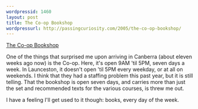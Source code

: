 ```yaml
--- 
wordpressid: 1460
layout: post
title: The Co-op Bookshop
wordpressurl: http://passingcuriosity.com/2005/the-co-op-bookshop/
---
```


[The Co-op Bookshop][1]

[1]: http://www.coop-bookshop.com.au/cgi-bin/fcgi-books?basket_name=1442763&user_id=1107303406949&_frames_=yes&use_template=true&_next_page_=NewParser&use_template=true&page=/html/contact_us.jhtml#TAS

One of the things that surprised me upon arriving in Canberra (about eleven
weeks ago now) is the Co-op. Here, it's open 9AM 'til 5PM, seven days a week.
In Launceston, it doesn't open 'til 5PM every weekday, or at all on weekends.
I think that they had a staffing problem this past year, but it is still
telling. That the bookshop is open seven days, and carries more than just the
set and recommended texts for the various courses, is threw me out.

I have a feeling I'll get used to it though: books, every day of the week.
